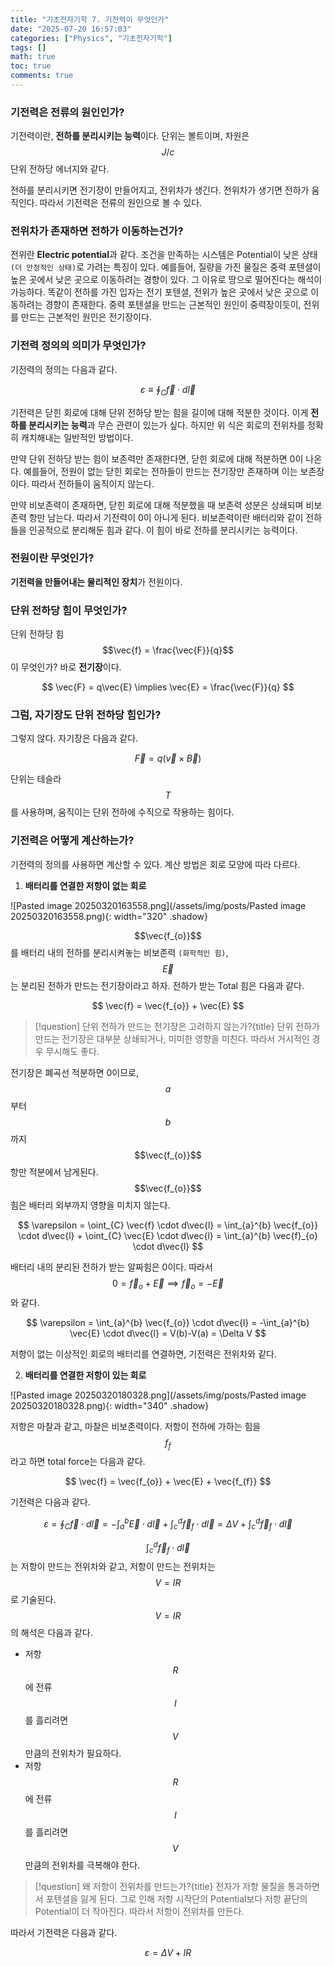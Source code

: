 ```yaml
---
title: "기초전자기학 7. 기전력이 무엇인가"
date: "2025-07-20 16:57:03"
categories: ["Physics", "기초전자기학"]
tags: []
math: true
toc: true
comments: true
---
```


### 기전력은 전류의 원인인가?
기전력이란, **전하를 분리시키는 능력**이다. 단위는 볼트이며, 차원은 $$J / c$$ 단위 전하당 에너지와 같다.

전하를 분리시키면 전기장이 만들어지고, 전위차가 생긴다. 전위차가 생기면 전하가 움직인다. 따라서 기전력은 전류의 원인으로 볼 수 있다.

### 전위차가 존재하면 전하가 이동하는건가?
전위란 **Electric potential**과 같다. 조건을 만족하는 시스템은 Potential이 낮은 상태`(더 안정적인 상태)`로 가려는 특징이 있다. 예를들어, 질량을 가진 물질은 중력 포텐셜이 높은 곳에서 낮은 곳으로 이동하려는 경향이 있다. 그 이유로 땅으로 떨어진다는 해석이 가능하다. 똑같이 전하를 가진 입자는 전기 포텐셜, 전위가 높은 곳에서 낮은 곳으로 이동하려는 경향이 존재한다. 중력 포텐셜을 만드는 근본적인 원인이 중력장이듯이, 전위를 만드는 근본적인 원인은 전기장이다.

### 기전력 정의의 의미가 무엇인가?
기전력의 정의는 다음과 같다.

$$
\varepsilon \equiv \oint_{C} \vec{f} \cdot d\vec{l}
$$

기전력은 닫힌 회로에 대해 단위 전하당 받는 힘을 길이에 대해 적분한 것이다. 이게 **전하를 분리시키는 능력**과 무슨 관련이 있는가 싶다. 하지만 위 식은 회로의 전위차를 정확히 캐치해내는 일반적인 방법이다.

만약 단위 전하당 받는 힘이 보존력만 존재한다면, 닫힌 회로에 대해 적분하면 0이 나온다. 예를들어, 전원이 없는 닫힌 회로는 전하들이 만드는 전기장만 존재하며 이는 보존장이다. 따라서 전하들이 움직이지 않는다.

만약 비보존력이 존재하면, 닫힌 회로에 대해 적분했을 때 보존력 성분은 상쇄되며 비보존력 항만 남는다. 따라서 기전력이 0이 아니게 된다. 비보존력이란 배터리와 같이 전하들을 인공적으로 분리해둔 힘과 같다. 이 힘이 바로 전하를 분리시키는 능력이다.

### 전원이란 무엇인가?
**기전력을 만들어내는 물리적인 장치**가 전원이다.

### 단위 전하당 힘이 무엇인가?
단위 전하당 힘 $$\vec{f} = \frac{\vec{F}}{q}$$이 무엇인가? 바로 **전기장**이다.

$$
\vec{F} = q\vec{E} \implies \vec{E} = \frac{\vec{F}}{q}
$$

### 그럼, 자기장도 단위 전하당 힘인가?
그렇지 않다. 자기장은 다음과 같다.

$$
\vec{F} = q(\vec{v} \times \vec{B})
$$

단위는 테슬라 $$T$$ 를 사용하며, 움직이는 단위 전하에 수직으로 작용하는 힘이다.

### 기전력은 어떻게 계산하는가?
기전력의 정의를 사용하면 계산할 수 있다. 계산 방법은 회로 모양에 따라 다르다.

1. **배터리를 연결한 저항이 없는 회로**

![Pasted image 20250320163558.png](/assets/img/posts/Pasted image 20250320163558.png){: width="320" .shadow}

$$\vec{f_{o}}$$를 배터리 내의 전하를 분리시켜놓는 비보존력 `(화학적인 힘)`, $$\vec{E}$$는 분리된 전하가 만드는 전기장이라고 하자. 전하가 받는 Total 힘은 다음과 같다.

$$
\vec{f} = \vec{f_{o}} + \vec{E}
$$


> [!question] 단위 전하가 만드는 전기장은 고려하지 않는가?{title}
> 단위 전하가 만드는 전기장은 대부분 상쇄되거나, 미미한 영향을 미친다. 따라서 거시적인 경우 무시해도 좋다.

전기장은 폐곡선 적분하면 0이므로, $$a$$부터 $$b$$까지 $$\vec{f_{o}}$$ 항만 적분에서 남게된다. $$\vec{f_{o}}$$ 힘은 배터리 외부까지 영향을 미치지 않는다.

$$
\varepsilon = \oint_{C} \vec{f} \cdot d\vec{l} = \int_{a}^{b} \vec{f_{o}} \cdot d\vec{l} + \oint_{C} \vec{E} \cdot d\vec{l} = \int_{a}^{b} \vec{f}_{o} \cdot d\vec{l}
$$

배터리 내의 분리된 전하가 받는 알짜힘은 0이다. 따라서 $$0 = \vec{f}_{o} + \vec{E} \implies \vec{f}_{o} = -\vec{E}$$와 같다.

$$
\varepsilon = \int_{a}^{b} \vec{f_{o}} \cdot d\vec{l} = -\int_{a}^{b} \vec{E} \cdot d\vec{l} = V(b)-V(a) = \Delta V
$$

저항이 없는 이상적인 회로의 배터리를 연결하면, 기전력은 전위차와 같다.

2. **배터리를 연결한 저항이 있는 회로**

![Pasted image 20250320180328.png](/assets/img/posts/Pasted image 20250320180328.png){: width="340" .shadow}

저항은 마찰과 같고, 마찰은 비보존력이다. 저항이 전하에 가하는 힘을 $$f_{f}$$라고 하면 total force는 다음과 같다.

$$
\vec{f} = \vec{f_{o}} + \vec{E} + \vec{f_{f}}
$$

기전력은 다음과 같다.

$$
\varepsilon = \oint_{C} \vec{f} \cdot d\vec{l} = - \int_{a}^{b}\vec{E} \cdot d\vec{l} + \int_{c}^{d} \vec{f}_{f} \cdot d\vec{l} = \Delta V + \int_{c}^{d} \vec{f}_{f} \cdot  d\vec{l}
$$

$$\int_{c}^{d} \vec{f}_{f} \cdot d\vec{l}$$는 저항이 만드는 전위차와 같고, 저항이 만드는 전위차는 $$V=IR$$로 기술된다. $$V=IR$$의 해석은 다음과 같다.
- 저항 $$R$$에 전류 $$I$$를 흘리려면 $$V$$만큼의 전위차가 필요하다.
- 저항 $$R$$에 전류 $$I$$를 흘리려면 $$V$$만큼의 전위차를 극복해야 한다.

> [!question] 왜 저항이 전위차를 만드는가?{title}
> 전자가 저항 물질을 통과하면서 포텐셜을 잃게 된다. 그로 인해 저항 시작단의 Potential보다 저항 끝단의 Potential이 더 작아진다. 따라서 저항이 전위차를 만든다.

따라서 기전력은 다음과 같다.

$$
\varepsilon = \Delta V + IR
$$
